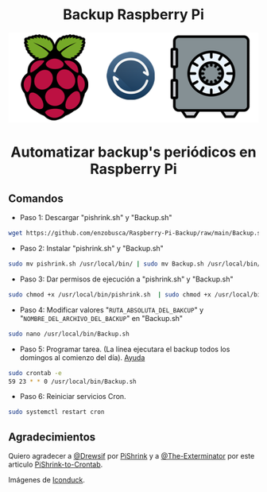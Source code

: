 # <div align="center">Backup Raspberry Pi
<p align="center">
<img src="images/front.png">
</p>

# <div align="center">Automatizar backup's periódicos en Raspberry Pi

## Comandos ##
* Paso 1: Descargar "pishrink.sh" y "Backup.sh"  
```bash
wget https://github.com/enzobusca/Raspberry-Pi-Backup/raw/main/Backup.sh https://github.com/enzobusca/Raspberry-Pi-Backup/raw/main/pishrink.sh
```
* Paso 2: Instalar "pishrink.sh" y "Backup.sh"
```bash
sudo mv pishrink.sh /usr/local/bin/ | sudo mv Backup.sh /usr/local/bin/
```  
* Paso 3: Dar permisos de ejecución a "pishrink.sh" y "Backup.sh"
```bash
sudo chmod +x /usr/local/bin/pishrink.sh  | sudo chmod +x /usr/local/bin/Backup.sh
```
* Paso 4: Modificar valores "```RUTA_ABSOLUTA_DEL_BAKCUP```" y "```NOMBRE_DEL_ARCHIVO_DEL_BACKUP```" en "Backup.sh"
```bash
sudo nano /usr/local/bin/Backup.sh
```
* Paso 5: Programar tarea. (La línea ejecutara el backup todos los domingos al comienzo del día). <a href="https://crontab.guru" target="_blank">Ayuda</a>
```bash
sudo crontab -e
59 23 * * 0 /usr/local/bin/Backup.sh
```
* Paso 6: Reiniciar servicios Cron.
```bash
sudo systemctl restart cron
```
  
## Agradecimientos ##
Quiero agradecer a <a href="https://github.com/Drewsif/" target="_blank">@Drewsif</a> por <a href="https://github.com/Drewsif/PiShrink" target="_blank">PiShrink</a> y a <a href="https://github.com/The-Exterminator" target="_blank">@The-Exterminator</a> por este articulo <a href="https://github.com/The-Exterminator/PiShrink-to-Crontab" target="_blank">PiShrink-to-Crontab</a>.

Imágenes de <a href="https://iconduck.com/" target="_blank">Iconduck</a>.
